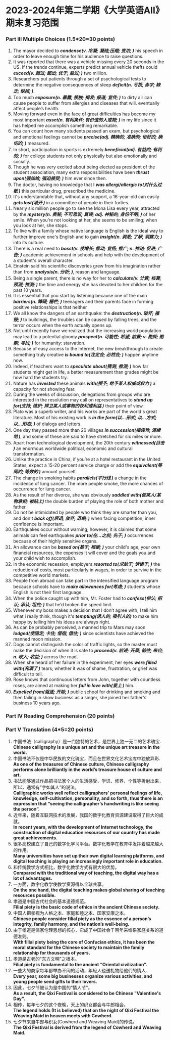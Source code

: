 # 2023-2024年第二学期《大学英语AII》期末复习范围
### Part III Multiple Choices (1.5*20=30 points)
1. The mayor decided to _**condense(v. 冷凝; 凝结;压缩; 变浓; )**_ his speech in order to leave enough time for his audience to raise questions.   
2. It was reported that there was a vehicle missing every 20 seconds in the US. If the trends continue, experts predict annual vehicle thefts could _**exceed(v. 超过; 超出; 优于; 胜过; )**_ two million. 
3. Researchers put patients through a set of psychological tests to determine the negative consequences of sleep _**deficit(n. 亏损; 赤字; 缺乏; 缺陷; )**_. 
4. Too much _**exposure(n. 暴露; 接触; 揭发; 报道; 宣传; )**_ to dirty air can cause people to suffer from allergies and diseases that will. eventually affect people’s health.
5. Moving forward even in the face of great difficulties has become my most important _**asset(n. 有利条件; 有价值的人或物; )**_ in  my life since it has helped me accomplish something remarkable.
6. You can count how many students passed an exam, but psychological and emotional feelings cannot be _**precise(adj. 精确的; 准确的; 恰好的; 确切的; )**_ measured. 
7. In short, participation in sports is extremely _**beneficial(adj. 有益的; 有利的; )**_ for college students not only physically but also emotionally and socially.
8. Though he was very excited about being elected as president of the student association, many extra responsibilities have been _**thrust upon(强加给; 强迫接受; )**_ him ever since then.
9. The doctor, having no knowledge that I _**was allergi/allergic to(对什么过敏 )**_ this particular drug, prescribed the medicine.
10. It's understandable that, without any support, a 16-year-old can easily _**gets lost(滚开 )**_ in a committee of people in their forties.
11. Nearly six million people go to see the Mona Lisa every year, attracted by the _**mystery(n. 奥秘; 不可思议; 真谛; adj. 神秘的; 身份不明; )**_ of her smile. When you’re not looking at her, she seems to be smiling; when you look at her, she stops.
12. To live with a family whose native language is English is the ideal way to further improve one's English and to gain _**insight(n. 洞悉; 了解; 洞察力; )**_ into its culture.
13. There is a real need to _**bosst(v. 使增长; 推动; 宣扬; 推广; n. 推动; 促进; 广告; )**_ academic achievement in schools and help with the development of a student's overall character.
14.	Einstein said his scientific discoveries grew from his imagination rather than from _**analysis(n. 分析; )**_, reason and language.
15.	Being a single parent, there is no way for her to _**calculate(v. 计算; 核算; 预测; 推测; )**_ the time and energy she has devoted to her children for the past 10 years.
16.	It is essential that you start by listening because one of the main _**barriers(n. 障碍; 栅栏; )**_ teenagers and their parents face in forming positive relationships is that neither
17.	We all know the dangers of an earthquake: the _**destruction(n. 破坏; 摧毁; )**_ to buildings, the troubles can be caused by falling trees, and the terror occurs when the earth actually opens up.
18.	Not until recently have we realized that the increasing world population may lead to a potential gloomy _**prospect(n. 可能性; 希望; 前景; v. 勘探; 勘察; 寻找; )**_ for humanity: starvation.  
19.	Because of easy access to the Internet, the new breakthrough to create something truly creative _**is bound to(注定会; 必然会; )**_ happen anytime now.
20. Indeed, if teachers want to _**speculate about(猜测; 推测; )**_ how far students might get in life, a better measurement than grades might be how hard the students try.
21. Nature has _**invested**_ these animals _**with(授予; 给予某人权威或权力 )**_ a capacity for not showing fear.
22.	During the weeks of discussion, delegations from groups who are interested in the resolution may call on representatives to _**stand up for(支持; 维护; 捍卫某人或事物的权利或利益 )**_ their point of view.
23.	Plato was a superb writer, and his works are part of the world's great literature. Most of his existing work is _**in the form(以...形式; 以...方式; 以...形态; )**_ of  dialogs and letters.
24.	One day they passed more than 20 villages _**in succession(接连地; 连续地 )**_, and some of these are said to have stretched for six miles or more.
25.	Apart from technological development, the 20th century  _**witnessed(目击 )**_ an enormous worldwide political, economic and cultural transformation.
26.	Unlike the practice in China, if you’re at a hotel restaurant in the United States, expect a 15-20 percent service charge or add the _**equivalent(等同的; 等效的 )**_ amount yourself.
27.	The change in smoking habits _**parallels(平行线 )**_ a change in the incidence of lung cancer. The more people smoke, the more chances of occurrence for lung cancer.
28.	As the result of her divorce, she was obviously _**saddled with(使某人/某物承担; 被贴上)**_ the double burden of playing the role of both mother and father.
29. Do not be intimidated by people who think they are smarter than you, and don't _**back off(后退; 放弃; 退缩; )**_ when facing competition; inner confidence is important.
30. Earthquakes occur without warning; however, it is claimed that some animals can feel earthquakes _**prior to(在...之前; 先于; )**_ occurrences because of their highly sensitive organs.
31. An allowance can be _**based on(基于; 根据; )**_ your child's age, your own financial resources, the expenses it will cover and the goals you and your child wish to accomplish.
32. In the economic recession, employers _**resorted to(求助于; 诉诸于; )**_ the reduction of costs, most particularly in wages, in order to survive in the competitive world markets.
33. People from abroad can take part in the intensified language program because schools have to _**make allowances for(考虑; )**_ students whose English is not their first language.
34.	When the police caught up with him, Mr. Foster had to _**confess(供认; 招认; 承认; 坦白; )**_ that he’d broken the speed limit.
35.	Whenever my boss makes a decision that I don’t agree with, I tell him what i really think, though it's _**tempting(诱人的; 吸引人的)**_ to make him happy by telling him his ideas are always right.
36.	As can be probably perceived, a manned trip to Mars may soon _**lodged(使固定; 卡住; 借宿; 借住; )**_ since scientists have achieved the manned moon mission.
37.	Dogs cannot distinguish the color of traffic lights, so the master must make the decision of when it is safe to _**proceed(v. 前进; 开展; 前往; 来自; n. 收入; 收益; )**_ across the road.
38.	When she heard of her failure in the experiment, her eyes _**were filled with(充满了 )**_ tears; whether it was of shame, frustration, or grief was difficult to tell.
39.	Rose knows that continuous letters from John, together with countless roses, are aimed at making her _**fall in love with(爱上 )**_ him.
40. _**Expelled from(驱逐; 开除; )**_ public school for drinking and smoking and then failing in show business as a singer, she joined her father's business 10 years ago.

### Part IV Reading Comprehension (20 points)
### Part V Translation (4*5=20 points)
1. 中国书法（calligraphy）是一门独特的艺术，是世界上独一无二的艺术瑰宝.<br>
   **Chinese calligraphy is a unique art and the unique art treasure in the world.** <br>
2. 中国书法不仅是中华民族的文化瑰宝，而且在世界文化艺术宝库中独放异彩.<br>
   **As one of the treasures of Chinese culture, Chinese calligraphy performs alone brilliantly in the world’s treasure house of culture and art.** <br>
3. 书法能够通过作品把书法家个人的生活感受、学识、修养、个性等折射出来，所以，通常有“字如其人”的说法。<br>
   **Calligraphic works well reflect calligraphers’ personal feelings of life, knowledge, self-cultivation, personality, and so forth, thus there is an expression that “seeing the calligrapher’s handwriting is like seeing the person”.** <br>
4. 近年来，随着互联网技术的发展，我国的数字化教育资源建设取得了巨大的成就。<br>
   **In recent years, with the development of Internet technology, the construction of digital education resources of our country has made great achievements.** <br>
5. 很多高校建立了自己的数字化学习平台。数字化教学在教育中发挥着越来越大的作用。<br>
   **Many universities have set up their own digital learning platforms, and digital teaching is playing an increasingly important role in education.** <br>
6. 和传统教学方式相比，数字化教学方式有很大的优势。<br>
   **Compared with the traditional way of teaching, the digital way has a lot of advantages.** <br>
7. 一方面，数字化教学使教学资源得以全球共享。<br>
   **On the one hand, the digital teaching makes global sharing of teaching resources possible.** <br>
8. 孝道是中国古代社会的基本道德规范。<br>
   **Filial piety is the basic code of ethics in the ancient Chinese society.** <br>
9. 中国人把孝视为人格之本、家庭和睦之本、国家安康之本。<br>
   **Chinese people consider filial piety as the essence of a person’s integrity, family harmony, and the nation’s well-being.** <br>
10. 由于孝道是儒家伦理思想的核心，它成了中国社会千百年来维系家庭关系的道德准则。<br>
   **With filial piety being the core of Confucian ethics, it has been the moral standard for the Chinese society to maintain the family relationship for thousands of years.** <br>
11. 孝道是古老的"东方文明"之根本。<br>
   **Filial piety is fundamental to the ancient “Oriental civilization”.** <br>
12. 一些大的商家每年都举办不同的活动，年轻人也送礼物给他们的情人.<br>
   **Every year, some big businesses organize various activities, and young people send gifts to their lovers.** <br>
13. 因此，七夕节被认为是中国的“情人节”。<br>
   **As a result, the Qixi Festival is considered to be Chinese "Valentine's Day".** <br>
14. 相传，每年七夕的这个夜晚，天上的织女都会与牛郎相会。<br>
   **The legend holds (It is believed) that on the night of Qixi Festival the Weaving Maid in heaven meets with Cowherd.** <br>
15. 七夕节来自牛郎与织女(Cowherd and Weaving Maid)的传说。<br>
   **The Qixi Festival is derived from the legend of Cowherd and Weaving Maid.** <br>
